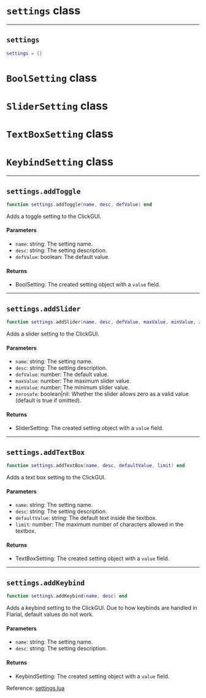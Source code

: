 # `settings` class

-----

## `settings`
```lua
settings = {}
```

# `BoolSetting` class

# `SliderSetting` class

# `TextBoxSetting` class

# `KeybindSetting` class

-----

## `settings.addToggle`
```lua
function settings.addToggle(name, desc, defValue) end
```
Adds a toggle setting to the ClickGUI.

#### Parameters
- `name`: string: The setting name.
- `desc`: string: The setting description.
- `defValue`: boolean: The default value.
#### Returns
- BoolSetting: The created setting object with a `value` field.

-----

## `settings.addSlider`
```lua
function settings.addSlider(name, desc, defValue, maxValue, minValue, zerosafe) end
```
Adds a slider setting to the ClickGUI.

#### Parameters
- `name`: string: The setting name.
- `desc`: string: The setting description.
- `defValue`: number: The default value.
- `maxValue`: number: The maximum slider value.
- `minValue`: number: The minimum slider value.
- `zerosafe`: boolean|nil: Whether the slider allows zero as a valid value (default is true if omitted).
#### Returns
- SliderSetting: The created setting object with a `value` field.

-----

## `settings.addTextBox`
```lua
function settings.addTextBox(name, desc, defaultValue, limit) end
```
Adds a text box setting to the ClickGUI.

#### Parameters
- `name`: string: The setting name.
- `desc`: string: The setting description.
- `defaultValue`: string: The default text inside the textbox.
- `limit`: number: The maximum number of characters allowed in the textbox.
#### Returns
- TextBoxSetting: The created setting object with a `value` field.

-----

## `settings.addKeybind`
```lua
function settings.addKeybind(name, desc) end
```
Adds a keybind setting to the ClickGUI.
Due to how keybinds are handled in Flarial, default values do not work.

#### Parameters
- `name`: string: The setting name.
- `desc`: string: The setting description.
#### Returns
- KeybindSetting: The created setting object with a `value` field.

Reference: [settings.lua](https://github.com/flarialmc/scripting-wiki/tree/main/autocomplete/gui/settings.lua)